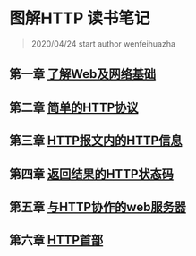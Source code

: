 # 图解HTTP 读书笔记

> 2020/04/24 start
> author wenfeihuazha

## 第一章 [了解Web及网络基础](./第一章/index.md)

## 第二章 [简单的HTTP协议](./第二章/index.md)

## 第三章 [HTTP报文内的HTTP信息](./第三章/index.md)

## 第四章 [返回结果的HTTP状态码](./第四章/index.md)

## 第五章 [与HTTP协作的web服务器](./第五章/index.md)

## 第六章 [HTTP首部](./第六章/index.md)